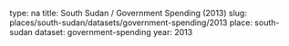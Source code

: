 type: na
title: South Sudan / Government Spending (2013)
slug: places/south-sudan/datasets/government-spending/2013
place: south-sudan
dataset: government-spending
year: 2013
